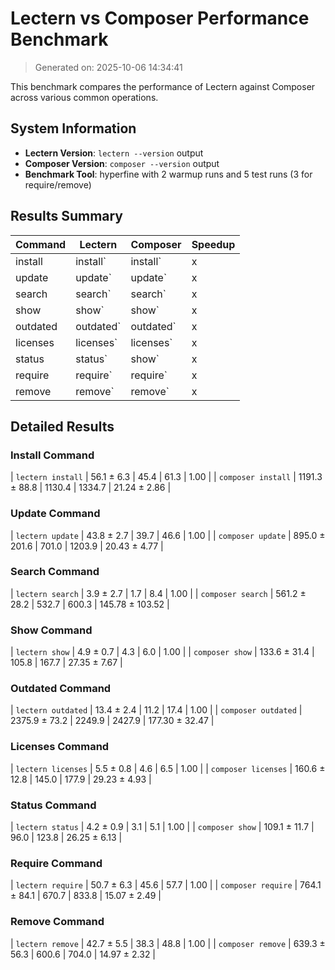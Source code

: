 # Lectern vs Composer Performance Benchmark

> Generated on: 2025-10-06 14:34:41

This benchmark compares the performance of Lectern against Composer across various common operations.

## System Information

- **Lectern Version**: `lectern --version` output
- **Composer Version**: `composer --version` output
- **Benchmark Tool**: hyperfine with 2 warmup runs and 5 test runs (3 for require/remove)

## Results Summary

| Command | Lectern | Composer | Speedup |
|---------|---------|----------|---------|
| install | install` | install` | x |
| update | update` | update` | x |
| search | search` | search` | x |
| show | show` | show` | x |
| outdated | outdated` | outdated` | x |
| licenses | licenses` | licenses` | x |
| status | status` | show` | x |
| require | require` | require` | x |
| remove | remove` | remove` | x |

## Detailed Results

### Install Command
| `lectern install` | 56.1 ± 6.3 | 45.4 | 61.3 | 1.00 |
| `composer install` | 1191.3 ± 88.8 | 1130.4 | 1334.7 | 21.24 ± 2.86 |

### Update Command
| `lectern update` | 43.8 ± 2.7 | 39.7 | 46.6 | 1.00 |
| `composer update` | 895.0 ± 201.6 | 701.0 | 1203.9 | 20.43 ± 4.77 |

### Search Command
| `lectern search` | 3.9 ± 2.7 | 1.7 | 8.4 | 1.00 |
| `composer search` | 561.2 ± 28.2 | 532.7 | 600.3 | 145.78 ± 103.52 |

### Show Command
| `lectern show` | 4.9 ± 0.7 | 4.3 | 6.0 | 1.00 |
| `composer show` | 133.6 ± 31.4 | 105.8 | 167.7 | 27.35 ± 7.67 |

### Outdated Command
| `lectern outdated` | 13.4 ± 2.4 | 11.2 | 17.4 | 1.00 |
| `composer outdated` | 2375.9 ± 73.2 | 2249.9 | 2427.9 | 177.30 ± 32.47 |

### Licenses Command
| `lectern licenses` | 5.5 ± 0.8 | 4.6 | 6.5 | 1.00 |
| `composer licenses` | 160.6 ± 12.8 | 145.0 | 177.9 | 29.23 ± 4.93 |

### Status Command
| `lectern status` | 4.2 ± 0.9 | 3.1 | 5.1 | 1.00 |
| `composer show` | 109.1 ± 11.7 | 96.0 | 123.8 | 26.25 ± 6.13 |

### Require Command
| `lectern require` | 50.7 ± 6.3 | 45.6 | 57.7 | 1.00 |
| `composer require` | 764.1 ± 84.1 | 670.7 | 833.8 | 15.07 ± 2.49 |

### Remove Command
| `lectern remove` | 42.7 ± 5.5 | 38.3 | 48.8 | 1.00 |
| `composer remove` | 639.3 ± 56.3 | 600.6 | 704.0 | 14.97 ± 2.32 |

